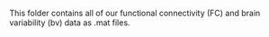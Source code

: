This folder contains all of our functional connectivity (FC) and brain variability (bv) data as .mat files.
